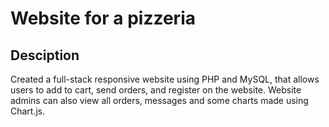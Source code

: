# Website for a pizzeria

## Desciption

Created a full-stack responsive website using PHP and MySQL, that allows users to add to cart, send orders, and register on the website. Website admins can also view all orders, messages and some charts made using Chart.js.
